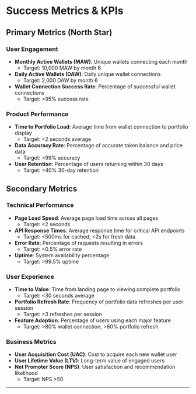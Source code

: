 # Success Metrics & KPIs

## Primary Metrics (North Star)

### User Engagement
- **Monthly Active Wallets (MAW)**: Unique wallets connecting each month
  - Target: 10,000 MAW by month 6
- **Daily Active Wallets (DAW)**: Daily unique wallet connections
  - Target: 2,000 DAW by month 6
- **Wallet Connection Success Rate**: Percentage of successful wallet connections
  - Target: >95% success rate

### Product Performance  
- **Time to Portfolio Load**: Average time from wallet connection to portfolio display
  - Target: <2 seconds average
- **Data Accuracy Rate**: Percentage of accurate token balance and price data
  - Target: >99% accuracy
- **User Retention**: Percentage of users returning within 30 days
  - Target: >40% 30-day retention

## Secondary Metrics

### Technical Performance
- **Page Load Speed**: Average page load time across all pages
  - Target: <2 seconds
- **API Response Times**: Average response time for critical API endpoints
  - Target: <500ms for cached, <2s for fresh data
- **Error Rate**: Percentage of requests resulting in errors
  - Target: <0.5% error rate
- **Uptime**: System availability percentage
  - Target: >99.5% uptime

### User Experience
- **Time to Value**: Time from landing page to viewing complete portfolio
  - Target: <30 seconds average
- **Portfolio Refresh Rate**: Frequency of portfolio data refreshes per user session
  - Target: >3 refreshes per session
- **Feature Adoption**: Percentage of users using each major feature
  - Target: >80% wallet connection, >60% portfolio refresh

### Business Metrics
- **User Acquisition Cost (UAC)**: Cost to acquire each new wallet user
- **User Lifetime Value (LTV)**: Long-term value of engaged users
- **Net Promoter Score (NPS)**: User satisfaction and recommendation likelihood
  - Target: NPS >50

---
